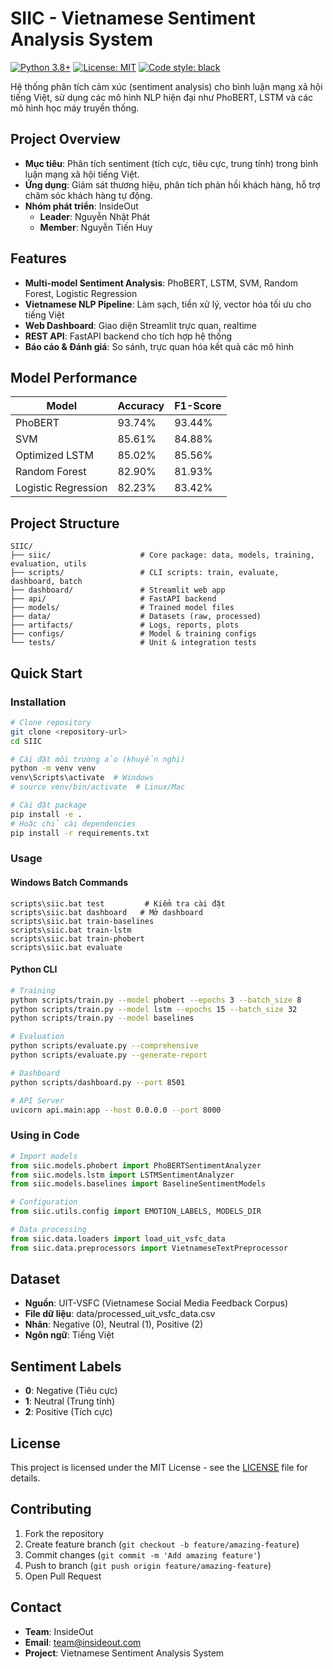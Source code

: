 # SIIC - Vietnamese Sentiment Analysis System

[![Python 3.8+](https://img.shields.io/badge/python-3.8+-blue.svg)](https://www.python.org/downloads/)
[![License: MIT](https://img.shields.io/badge/License-MIT-yellow.svg)](https://opensource.org/licenses/MIT)
[![Code style: black](https://img.shields.io/badge/code%20style-black-000000.svg)](https://github.com/psf/black)

Hệ thống phân tích cảm xúc (sentiment analysis) cho bình luận mạng xã hội tiếng Việt, sử dụng các mô hình NLP hiện đại như PhoBERT, LSTM và các mô hình học máy truyền thống.

## Project Overview
- **Mục tiêu**: Phân tích sentiment (tích cực, tiêu cực, trung tính) trong bình luận mạng xã hội tiếng Việt.
- **Ứng dụng**: Giám sát thương hiệu, phân tích phản hồi khách hàng, hỗ trợ chăm sóc khách hàng tự động.
- **Nhóm phát triển**: InsideOut
  - **Leader**: Nguyễn Nhật Phát
  - **Member**: Nguyễn Tiến Huy

## Features
- **Multi-model Sentiment Analysis**: PhoBERT, LSTM, SVM, Random Forest, Logistic Regression
- **Vietnamese NLP Pipeline**: Làm sạch, tiền xử lý, vector hóa tối ưu cho tiếng Việt
- **Web Dashboard**: Giao diện Streamlit trực quan, realtime
- **REST API**: FastAPI backend cho tích hợp hệ thống
- **Báo cáo & Đánh giá**: So sánh, trực quan hóa kết quả các mô hình

## Model Performance
| Model               | Accuracy | F1-Score |
|---------------------|----------|----------|
| PhoBERT             | 93.74%   | 93.44%   |
| SVM                 | 85.61%   | 84.88%   |
| Optimized LSTM      | 85.02%   | 85.56%   |
| Random Forest       | 82.90%   | 81.93%   |
| Logistic Regression | 82.23%   | 83.42%   |

## Project Structure
```
SIIC/
├── siic/                    # Core package: data, models, training, evaluation, utils
├── scripts/                 # CLI scripts: train, evaluate, dashboard, batch
├── dashboard/               # Streamlit web app
├── api/                     # FastAPI backend
├── models/                  # Trained model files
├── data/                    # Datasets (raw, processed)
├── artifacts/               # Logs, reports, plots
├── configs/                 # Model & training configs
└── tests/                   # Unit & integration tests
```

## Quick Start

### Installation
```bash
# Clone repository
git clone <repository-url>
cd SIIC

# Cài đặt môi trường ảo (khuyến nghị)
python -m venv venv
venv\Scripts\activate  # Windows
# source venv/bin/activate  # Linux/Mac

# Cài đặt package
pip install -e .
# Hoặc chỉ cài dependencies
pip install -r requirements.txt
```

### Usage

#### Windows Batch Commands
```batch
scripts\siic.bat test         # Kiểm tra cài đặt
scripts\siic.bat dashboard   # Mở dashboard
scripts\siic.bat train-baselines
scripts\siic.bat train-lstm
scripts\siic.bat train-phobert
scripts\siic.bat evaluate
```

#### Python CLI
```bash
# Training
python scripts/train.py --model phobert --epochs 3 --batch_size 8
python scripts/train.py --model lstm --epochs 15 --batch_size 32
python scripts/train.py --model baselines

# Evaluation
python scripts/evaluate.py --comprehensive
python scripts/evaluate.py --generate-report

# Dashboard
python scripts/dashboard.py --port 8501

# API Server
uvicorn api.main:app --host 0.0.0.0 --port 8000
```

### Using in Code
```python
# Import models
from siic.models.phobert import PhoBERTSentimentAnalyzer
from siic.models.lstm import LSTMSentimentAnalyzer
from siic.models.baselines import BaselineSentimentModels

# Configuration
from siic.utils.config import EMOTION_LABELS, MODELS_DIR

# Data processing
from siic.data.loaders import load_uit_vsfc_data
from siic.data.preprocessors import VietnameseTextPreprocessor
```

## Dataset
- **Nguồn**: UIT-VSFC (Vietnamese Social Media Feedback Corpus)
- **File dữ liệu**: data/processed_uit_vsfc_data.csv
- **Nhãn**: Negative (0), Neutral (1), Positive (2)
- **Ngôn ngữ**: Tiếng Việt

## Sentiment Labels
- **0**: Negative (Tiêu cực)
- **1**: Neutral (Trung tính)
- **2**: Positive (Tích cực)

## License
This project is licensed under the MIT License - see the [LICENSE](LICENSE) file for details.

## Contributing
1. Fork the repository
2. Create feature branch (`git checkout -b feature/amazing-feature`)
3. Commit changes (`git commit -m 'Add amazing feature'`)
4. Push to branch (`git push origin feature/amazing-feature`)
5. Open Pull Request

## Contact
- **Team**: InsideOut
- **Email**: team@insideout.com
- **Project**: Vietnamese Sentiment Analysis System 